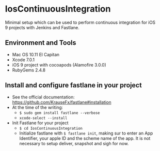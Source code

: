 # IosContinuousIntegration
Minimal setup which can be used to perform continuous integration for iOS 9 projects with Jenkins and Fastlane. 

## Environment and Tools
 - Mac OS 10.11 El Capitan
 - Xcode 7.0.1
 - iOS 9 project with cocoapods (Alamofire 3.0.0)
 - RubyGems 2.4.8
 

## Install and configure fastlane in your project

 - See the official documentation: https://github.com/KrauseFx/fastlane#installation
 - At the time of the writing: 
   - ```$ sudo gem install fastlane --verbose```
   - ```xcode-select --install```
 - Init Fastlane for your project
   - ```$ cd IosContinuousIntegration```
   -  Initialize fastlane with ```$ fastlane init```, making sur  to enter an App Identifier, your apple ID and the scheme name of the app. It is not necessary to setup deliver, snapshot and sigh for now. 
